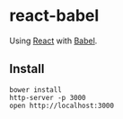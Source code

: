 # react-babel

Using [React](http://facebook.github.io/react/) 
with [Babel](https://babeljs.io/).

## Install

```
bower install
http-server -p 3000
open http://localhost:3000
```

